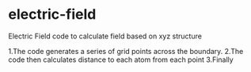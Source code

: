 # electric-field
Electric Field code to calculate field based on xyz structure

1.The code generates a series of grid points across the boundary.
2.The code then calculates distance to each atom from each point
3.Finally 
